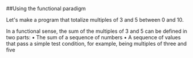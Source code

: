 ##Using the functional paradigm

Let's make a program that totalize multiples of 3 and 5 between 0 and 10.

In a functional sense, the sum of the multiples of 3 and 5 can be defined in two parts:
• The sum of a sequence of numbers
• A sequence of values that pass a simple test condition, for example, being
multiples of three and five